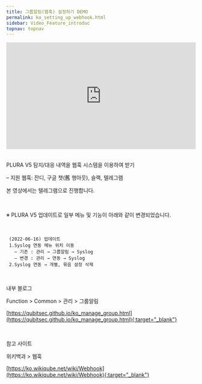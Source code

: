 ```yaml
---
title: 그룹알림(웹훅) 설정하기 DEMO
permalink: ko_setting_up_webhook.html
sidebar: Video_Feature_introduc
topnav: topnav
---
```



<style>.embed-container { position: relative; padding-bottom: 56.25%; height: 0; overflow: hidden; max-width: 100%; } .embed-container iframe, .embed-container object, .embed-container embed { position: absolute; top: 0; left: 0; width: 100%; height: 100%; }</style><div class='embed-container'><iframe src='https://www.youtube.com/embed/lIFuWAtDVbk' frameborder='0' allowfullscreen></iframe></div>

<br />

PLURA V5 탐지/대응 내역을 웹훅 시스템을 이용하여 받기

– 지원 웹훅: 잔디, 구글 챗(舊 행아웃), 슬랙, 텔레그램

본 영상에서는 텔레그램으로 진행합니다.

<br />

※ PLURA V5 업데이트로 일부 메뉴 및 기능이 아래와 같이 변경되었습니다.

<br />

     (2022-06-16) 업데이트
     1.Syslog 연동 메뉴 위치 이동
       – 기존 : 관리 → 그룹알림 → Syslog
       – 변경 : 관리 → 연동 → Syslog
     2.Syslog 연동 → 개별, 묶음 설정 삭제

<br />

내부 블로그  

Function > Common > 관리 > 그룹알림

[https://qubitsec.github.io/ko_manage_group.html](https://qubitsec.github.io/ko_manage_group.html){:target="_blank"}

<br />

참고 사이트

위키백과 > 웹훅

[https://ko.wikiqube.net/wiki/Webhook](https://ko.wikiqube.net/wiki/Webhook){:target="_blank"}
